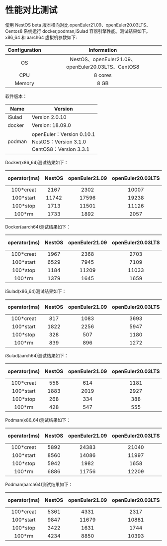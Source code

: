 # 性能对比测试

使用 NestOS beta 版本横向对比 openEuler21.09、openEuler20.03LTS、Centos8 系统运行 docker,podman,iSulad 容器引擎性能。测试结果如下。x86_64 和 aarch64 虚拟机参数如下:

| Configuration | Information  |
| :-----------: | :----------: |
|      OS       |    NestOS、openEuler21.09、openEuler20.03LTS、CentOS8    |
|    CPU  | 8 cores |
|    Memory     |                        8 GB                        |

软件版本：

| Name   | Version                                                      |
| ------ | ------------------------------------------------------------ |
| iSulad | Version 2.0.10                                               |
| docker | Version: 18.09.0                                             |
| podman | openEuler：Version 0.10.1<br/>NestOS：Version 3.1.0<br/>CentOS8：Version 3.3.1 |

Docker(x86_64)测试结果如下：

| operator(ms) | NestOS | openEuler21.09 | openEuler20.03LTS | CentOS8 | vs openEuler21.09 | vs openEuler20.03LTS | vs CentOS8 |
| :----------: | :----: | :----: | :----: | :-------: | :-------: | :-------: | :-------: |
|  100*creat   |  2167  |      2302      |  10007  |   5406   |   -6%    |   -79%   |   -60%   |
|  100*start   |  11742  |  17596  |       19238       |  12450  |   -34%   |   -39%   |   -6%   |
|   100*stop   |  1713  |  11501  |  11126  |   2436   |   -86%   |   -85%   |   -30%   |
|    100*rm    |  1733  |  1892  |  2057  |   3191   |   -9%    |   -16%   |   -46%   |

Docker(aarch64)测试结果如下：

| operator(ms) | NestOS | openEuler21.09 | openEuler20.03LTS | CentOS8 | vs openEuler21.09 | vs openEuler20.03LTS | vs CentOS8 |
| :----------: | :----: | :------------: | :---------------: | :-----: | :---------------: | :------------------: | :--------: |
|  100*creat   |  1967  |      2368      |       2703        |  9430   |       -20%        |         -37%         |   -379%    |
|  100*start   |  6529  |      7945      |       7109        |  11074  |       -21%        |         -9%          |    -45%    |
|   100*stop   |  1184  |     11209      |       11033       |  4435   |       -846%       |        -831%         |    -74%    |
|    100*rm    |  1379  |      1645      |       1659        |  5511   |       -17%        |         -17%         |    -75%    |

iSulad(x86_64)测试结果如下：

| operator(ms) | NestOS | openEuler21.09 | openEuler20.03LTS | CentOS8 | vs openEuler21.09 | vs openEuler20.03LTS | vs CentOS8 |
| :----------: | :----: | :------------: | :---------------: | :-----: | :---------------: | :------------------: | :--------: |
|  100*creat   |  817   |      1083      |       3693        |  1340   |       -25%        |         -78%         |    -40%    |
|  100*start   |  1822  |      2256      |       5947        |  3524   |       -20%        |         -70%         |    -49%    |
|   100*stop   |  328   |      507       |       1180        |   584   |       -36%        |         -73%         |    -44%    |
|    100*rm    |  839   |      896       |       1272        |  1023   |        -7%        |         -35%         |    -18%    |

iSulad(aarch64)测试结果如下：

| operator(ms) | NestOS | openEuler21.09 | openEuler20.03LTS | CentOS8 | vs openEuler21.09 | vs openEuler20.03LTS | vs CentOS8 |
| :----------: | :----: | :------------: | :---------------: | :-----: | :---------------: | :------------------: | :--------: |
|  100*creat   |  558   |      614       |       1181        |  1077   |       -10%        |         -53%         |    -49%    |
|  100*start   |  1883  |      2019      |       2927        |  2310   |        -7%        |         -36%         |    -19%    |
|   100*stop   |  268   |      334       |        388        |  2555   |       -20%        |         -31%         |   -853%    |
|    100*rm    |  428   |      547       |        555        |   694   |       -22%        |         -23%         |    -39%    |

Podman(x86_64)测试结果如下：

| operator(ms) | NestOS | openEuler21.09 | openEuler20.03LTS | CentOS8 | vs openEuler21.09 | vs openEuler20.03LTS | vs CentOS8 |
| :----------: | :----: | :------------: | :---------------: | :-----: | :---------------: | :------------------: | :--------: |
|  100*creat   |  5892  |     24383      |       21040       |  11535  |       -313%       |        -257%         |    -96%    |
|  100*start   |  8560  |     14086      |       11997       |  16141  |       -65%        |         -40%         |    -89%    |
|   100*stop   |  5942  |      1982      |       1658        |  2472   |       +66%        |         +72%         |    +58%    |
|    100*rm    |  6886  |     11756      |       12209       |  3221   |       -71%        |         -77%         |    +53%    |

Podman(aarch64)测试结果如下：

| operator(ms) | NestOS | openEuler21.09 | openEuler20.03LTS | CentOS8 | vs openEuler21.09 | vs openEuler20.03LTS | vs CentOS8 |
| :----------: | :----: | :------------: | :---------------: | :-----: | :---------------: | :------------------: | :--------: |
|  100*creat   |  5361  |      4331      |       2317        |  9470   |       +19%        |         +57%         |    -76%    |
|  100*start   |  9847  |     11679      |       10881       |  10699  |       -18%        |         -10%         |    -8%     |
|   100*stop   |  3422  |      1631      |       1744        |  3781   |       -52%        |         -49%         |    -10%    |
|    100*rm    |  4234  |      8850      |       10393       |  6181   |       -53%        |         -60%         |    -32%    |
